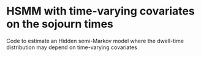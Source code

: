 # HSMM with time-varying covariates on the sojourn times
Code to estimate an Hidden semi-Markov model where the dwell-time distribution may depend on time-varying covariates

